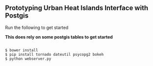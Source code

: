 Prototyping Urban Heat Islands Interface with Postgis
------------------

Run the following to get started

**This does rely on some postgis tables to get started**

```

$ bower install
$ pip install tornado dateutil psycopg2 bokeh
$ python webserver.py

```

